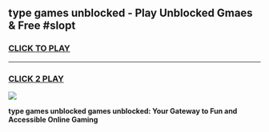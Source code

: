 
## type games unblocked - Play Unblocked Gmaes & Free #slopt
<h3>
<a href="https://news.freeplayer.one?title=type_games_unblocked&ref=26F">CLICK TO PLAY</a></h3>
<hr>

<h3>
<a href="https://news.freeplayer.one?title=type_games_unblocked&ref=26F">CLICK 2 PLAY</a>
  
</h3>

<a href="https://news.freeplayer.one?title=type_games_unblocked&ref=26F/"><img src="https://clearcache.store/games.png"></a>


**type games unblocked games unblocked: Your Gateway to Fun and Accessible Online Gaming**
